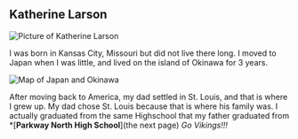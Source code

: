 ## Katherine Larson

![Picture of Katherine Larson](C:\Users\fblos\Downloads\IMG-3646.jpg)



I was born in Kansas City, Missouri but did not live there long. I moved to Japan when I was little, and lived on the island of Okinawa for 3 years. 

![Map of Japan and Okinawa](https://pelletierskarate.com/wp-content/uploads/2018/05/Okinawa-Map.jpg)



After moving back to America, my dad settled in St. Louis, and that is where I grew up. My dad chose St. Louis because that is where his family was. I actually graduated from the same Highschool that my father graduated from *[**Parkway North High School**](the next page) _Go Vikings!!!_



  

